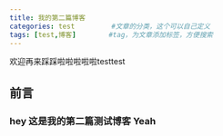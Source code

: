 ```yaml
---
title: 我的第二篇博客
categories: test         #文章的分类，这个可以自己定义
tags: [test,博客]        #tag，为文章添加标签，方便搜索
---
```

欢迎再来踩踩啦啦啦啦啦testtest

## 前言

### hey 这是我的第二篇测试博客 Yeah